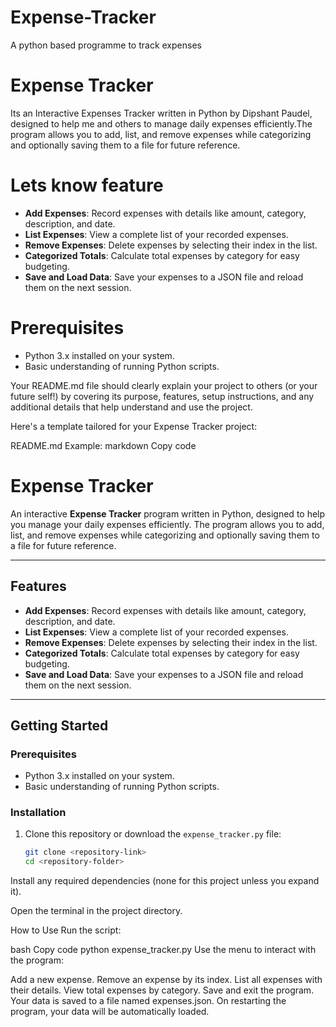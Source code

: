 # Expense-Tracker
A python based programme to track expenses
# Expense Tracker
Its an Interactive Expenses Tracker written in Python by Dipshant Paudel, designed to help me and others to manage daily expenses efficiently.The program allows you to add, list, and remove expenses while categorizing and optionally saving them to a file for future reference.

# Lets know feature
- **Add Expenses**: Record expenses with details like amount, category, description, and date.
- **List Expenses**: View a complete list of your recorded expenses.
- **Remove Expenses**: Delete expenses by selecting their index in the list.
- **Categorized Totals**: Calculate total expenses by category for easy budgeting.
- **Save and Load Data**: Save your expenses to a JSON file and reload them on the next session.


# Prerequisites

- Python 3.x installed on your system.
- Basic understanding of running Python scripts.



Your README.md file should clearly explain your project to others (or your future self!) by covering its purpose, features, setup instructions, and any additional details that help understand and use the project.

Here's a template tailored for your Expense Tracker project:

README.md Example:
markdown
Copy code
# Expense Tracker

An interactive **Expense Tracker** program written in Python, designed to help you manage your daily expenses efficiently. The program allows you to add, list, and remove expenses while categorizing and optionally saving them to a file for future reference.

---

## Features

- **Add Expenses**: Record expenses with details like amount, category, description, and date.
- **List Expenses**: View a complete list of your recorded expenses.
- **Remove Expenses**: Delete expenses by selecting their index in the list.
- **Categorized Totals**: Calculate total expenses by category for easy budgeting.
- **Save and Load Data**: Save your expenses to a JSON file and reload them on the next session.

---

## Getting Started

### Prerequisites

- Python 3.x installed on your system.
- Basic understanding of running Python scripts.

### Installation

1. Clone this repository or download the `expense_tracker.py` file:
   ```bash
   git clone <repository-link>
   cd <repository-folder>
Install any required dependencies (none for this project unless you expand it).

Open the terminal in the project directory.

How to Use
Run the script:

bash
Copy code
python expense_tracker.py
Use the menu to interact with the program:

Add a new expense.
Remove an expense by its index.
List all expenses with their details.
View total expenses by category.
Save and exit the program.
Your data is saved to a file named expenses.json. On restarting the program, your data will be automatically loaded.
